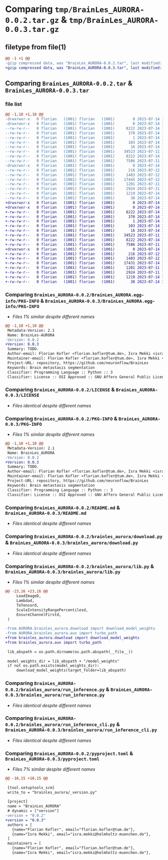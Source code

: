 # Comparing `tmp/BrainLes_AURORA-0.0.2.tar.gz` & `tmp/BrainLes_AURORA-0.0.3.tar.gz`

## filetype from file(1)

```diff
@@ -1 +1 @@
-gzip compressed data, was "BrainLes_AURORA-0.0.2.tar", last modified: Fri Jul 14 18:51:24 2023, max compression
+gzip compressed data, was "BrainLes_AURORA-0.0.3.tar", last modified: Fri Jul 14 19:03:30 2023, max compression
```

## Comparing `BrainLes_AURORA-0.0.2.tar` & `BrainLes_AURORA-0.0.3.tar`

### file list

```diff
@@ -1,18 +1,18 @@
-drwxrwxr-x   0 florian   (1001) florian   (1001)        0 2023-07-14 18:51:24.258277 BrainLes_AURORA-0.0.2/
-drwxrwxr-x   0 florian   (1001) florian   (1001)        0 2023-07-14 18:51:24.258277 BrainLes_AURORA-0.0.2/BrainLes_AURORA.egg-info/
--rw-rw-r--   0 florian   (1001) florian   (1001)     8222 2023-07-14 18:51:24.000000 BrainLes_AURORA-0.0.2/BrainLes_AURORA.egg-info/PKG-INFO
--rw-rw-r--   0 florian   (1001) florian   (1001)      370 2023-07-14 18:51:24.000000 BrainLes_AURORA-0.0.2/BrainLes_AURORA.egg-info/SOURCES.txt
--rw-rw-r--   0 florian   (1001) florian   (1001)        1 2023-07-14 18:51:24.000000 BrainLes_AURORA-0.0.2/BrainLes_AURORA.egg-info/dependency_links.txt
--rw-rw-r--   0 florian   (1001) florian   (1001)      103 2023-07-14 18:51:24.000000 BrainLes_AURORA-0.0.2/BrainLes_AURORA.egg-info/requires.txt
--rw-rw-r--   0 florian   (1001) florian   (1001)       16 2023-07-14 18:51:24.000000 BrainLes_AURORA-0.0.2/BrainLes_AURORA.egg-info/top_level.txt
--rw-rw-r--   0 florian   (1001) florian   (1001)    34523 2023-07-11 13:37:21.000000 BrainLes_AURORA-0.0.2/LICENSE
--rw-rw-r--   0 florian   (1001) florian   (1001)     8222 2023-07-14 18:51:24.258277 BrainLes_AURORA-0.0.2/PKG-INFO
--rw-rw-r--   0 florian   (1001) florian   (1001)     7586 2023-07-11 13:37:21.000000 BrainLes_AURORA-0.0.2/README.md
-drwxrwxr-x   0 florian   (1001) florian   (1001)        0 2023-07-14 18:51:24.258277 BrainLes_AURORA-0.0.2/brainles_aurora/
--rw-rw-r--   0 florian   (1001) florian   (1001)      216 2023-07-12 14:42:43.000000 BrainLes_AURORA-0.0.2/brainles_aurora/aux.py
--rw-rw-r--   0 florian   (1001) florian   (1001)     1483 2023-07-12 14:05:44.000000 BrainLes_AURORA-0.0.2/brainles_aurora/download.py
--rw-rw-r--   0 florian   (1001) florian   (1001)    17445 2023-07-12 14:42:57.000000 BrainLes_AURORA-0.0.2/brainles_aurora/lib.py
--rw-rw-r--   0 florian   (1001) florian   (1001)     1201 2023-07-11 15:21:02.000000 BrainLes_AURORA-0.0.2/brainles_aurora/run_inference.py
--rw-rw-r--   0 florian   (1001) florian   (1001)     2924 2023-07-11 15:21:02.000000 BrainLes_AURORA-0.0.2/brainles_aurora/run_inference_cli.py
--rw-rw-r--   0 florian   (1001) florian   (1001)     1219 2023-07-14 18:46:45.000000 BrainLes_AURORA-0.0.2/pyproject.toml
--rw-rw-r--   0 florian   (1001) florian   (1001)       38 2023-07-14 18:51:24.258277 BrainLes_AURORA-0.0.2/setup.cfg
+drwxrwxr-x   0 florian   (1001) florian   (1001)        0 2023-07-14 19:03:30.046508 BrainLes_AURORA-0.0.3/
+drwxrwxr-x   0 florian   (1001) florian   (1001)        0 2023-07-14 19:03:30.042508 BrainLes_AURORA-0.0.3/BrainLes_AURORA.egg-info/
+-rw-rw-r--   0 florian   (1001) florian   (1001)     8222 2023-07-14 19:03:30.000000 BrainLes_AURORA-0.0.3/BrainLes_AURORA.egg-info/PKG-INFO
+-rw-rw-r--   0 florian   (1001) florian   (1001)      370 2023-07-14 19:03:30.000000 BrainLes_AURORA-0.0.3/BrainLes_AURORA.egg-info/SOURCES.txt
+-rw-rw-r--   0 florian   (1001) florian   (1001)        1 2023-07-14 19:03:30.000000 BrainLes_AURORA-0.0.3/BrainLes_AURORA.egg-info/dependency_links.txt
+-rw-rw-r--   0 florian   (1001) florian   (1001)      103 2023-07-14 19:03:30.000000 BrainLes_AURORA-0.0.3/BrainLes_AURORA.egg-info/requires.txt
+-rw-rw-r--   0 florian   (1001) florian   (1001)       16 2023-07-14 19:03:30.000000 BrainLes_AURORA-0.0.3/BrainLes_AURORA.egg-info/top_level.txt
+-rw-rw-r--   0 florian   (1001) florian   (1001)    34523 2023-07-11 13:37:21.000000 BrainLes_AURORA-0.0.3/LICENSE
+-rw-rw-r--   0 florian   (1001) florian   (1001)     8222 2023-07-14 19:03:30.046508 BrainLes_AURORA-0.0.3/PKG-INFO
+-rw-rw-r--   0 florian   (1001) florian   (1001)     7586 2023-07-11 13:37:21.000000 BrainLes_AURORA-0.0.3/README.md
+drwxrwxr-x   0 florian   (1001) florian   (1001)        0 2023-07-14 19:03:30.046508 BrainLes_AURORA-0.0.3/brainles_aurora/
+-rw-rw-r--   0 florian   (1001) florian   (1001)      216 2023-07-12 14:42:43.000000 BrainLes_AURORA-0.0.3/brainles_aurora/aux.py
+-rw-rw-r--   0 florian   (1001) florian   (1001)     1483 2023-07-12 14:05:44.000000 BrainLes_AURORA-0.0.3/brainles_aurora/download.py
+-rw-rw-r--   0 florian   (1001) florian   (1001)    17431 2023-07-14 19:02:21.000000 BrainLes_AURORA-0.0.3/brainles_aurora/lib.py
+-rw-rw-r--   0 florian   (1001) florian   (1001)     1201 2023-07-11 15:21:02.000000 BrainLes_AURORA-0.0.3/brainles_aurora/run_inference.py
+-rw-rw-r--   0 florian   (1001) florian   (1001)     2924 2023-07-11 15:21:02.000000 BrainLes_AURORA-0.0.3/brainles_aurora/run_inference_cli.py
+-rw-rw-r--   0 florian   (1001) florian   (1001)     1219 2023-07-14 19:02:51.000000 BrainLes_AURORA-0.0.3/pyproject.toml
+-rw-rw-r--   0 florian   (1001) florian   (1001)       38 2023-07-14 19:03:30.046508 BrainLes_AURORA-0.0.3/setup.cfg
```

### Comparing `BrainLes_AURORA-0.0.2/BrainLes_AURORA.egg-info/PKG-INFO` & `BrainLes_AURORA-0.0.3/BrainLes_AURORA.egg-info/PKG-INFO`

 * *Files 1% similar despite different names*

```diff
@@ -1,10 +1,10 @@
 Metadata-Version: 2.1
 Name: BrainLes-AURORA
-Version: 0.0.2
+Version: 0.0.3
 Summary: TODO.
 Author-email: Florian Kofler <florian.kofler@tum.de>, Isra Mekki <isra.mekki@helmholtz-muenchen.de>
 Maintainer-email: Florian Kofler <florian.kofler@tum.de>, Isra Mekki <isra.mekki@helmholtz-muenchen.de>
 Project-URL: repository, https://github.com/neuronflow/BrainLes
 Keywords: Brain metastasis segmentation
 Classifier: Programming Language :: Python :: 3
 Classifier: License :: OSI Approved :: GNU Affero General Public License v3
```

### Comparing `BrainLes_AURORA-0.0.2/LICENSE` & `BrainLes_AURORA-0.0.3/LICENSE`

 * *Files identical despite different names*

### Comparing `BrainLes_AURORA-0.0.2/PKG-INFO` & `BrainLes_AURORA-0.0.3/PKG-INFO`

 * *Files 1% similar despite different names*

```diff
@@ -1,10 +1,10 @@
 Metadata-Version: 2.1
 Name: BrainLes_AURORA
-Version: 0.0.2
+Version: 0.0.3
 Summary: TODO.
 Author-email: Florian Kofler <florian.kofler@tum.de>, Isra Mekki <isra.mekki@helmholtz-muenchen.de>
 Maintainer-email: Florian Kofler <florian.kofler@tum.de>, Isra Mekki <isra.mekki@helmholtz-muenchen.de>
 Project-URL: repository, https://github.com/neuronflow/BrainLes
 Keywords: Brain metastasis segmentation
 Classifier: Programming Language :: Python :: 3
 Classifier: License :: OSI Approved :: GNU Affero General Public License v3
```

### Comparing `BrainLes_AURORA-0.0.2/README.md` & `BrainLes_AURORA-0.0.3/README.md`

 * *Files identical despite different names*

### Comparing `BrainLes_AURORA-0.0.2/brainles_aurora/download.py` & `BrainLes_AURORA-0.0.3/brainles_aurora/download.py`

 * *Files identical despite different names*

### Comparing `BrainLes_AURORA-0.0.2/brainles_aurora/lib.py` & `BrainLes_AURORA-0.0.3/brainles_aurora/lib.py`

 * *Files 1% similar despite different names*

```diff
@@ -23,16 +23,16 @@
     LoadImageD,
     Lambdad,
     ToTensord,
     ScaleIntensityRangePercentilesd,
     EnsureChannelFirstd,
 )
 
-from AURORA.brainles_aurora.download import download_model_weights
-from AURORA.brainles_aurora.aux import turbo_path
+from brainles_aurora.download import download_model_weights
+from brainles_aurora.aux import turbo_path
 
 lib_abspath = os.path.dirname(os.path.abspath(__file__))
 
 model_weights_dir = lib_abspath + "/model_weights"
 if not os.path.exists(model_weights_dir):
     download_model_weights(target_folder=lib_abspath)
```

### Comparing `BrainLes_AURORA-0.0.2/brainles_aurora/run_inference.py` & `BrainLes_AURORA-0.0.3/brainles_aurora/run_inference.py`

 * *Files identical despite different names*

### Comparing `BrainLes_AURORA-0.0.2/brainles_aurora/run_inference_cli.py` & `BrainLes_AURORA-0.0.3/brainles_aurora/run_inference_cli.py`

 * *Files identical despite different names*

### Comparing `BrainLes_AURORA-0.0.2/pyproject.toml` & `BrainLes_AURORA-0.0.3/pyproject.toml`

 * *Files 7% similar despite different names*

```diff
@@ -10,15 +10,15 @@
 
 [tool.setuptools_scm]
 write_to = "brainles_aurora/_version.py"
 
 [project]
 name = "BrainLes_AURORA"
 # dynamic = ["version"]
-version = "0.0.2"
+version = "0.0.3"
 authors = [
   {name="Florian Kofler", email="florian.kofler@tum.de"},
   {name="Isra Mekki", email="isra.mekki@helmholtz-muenchen.de"},
 ]
 maintainers = [
   {name="Florian Kofler", email="florian.kofler@tum.de"},
   {name="Isra Mekki", email="isra.mekki@helmholtz-muenchen.de"},
```

